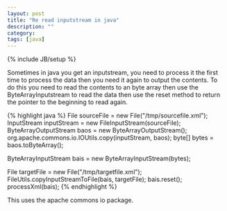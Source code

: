 ```yaml
---
layout: post
title: "Re read inputstream in java"
description: ""
category: 
tags: [java]
---
```

{% include JB/setup %}

Sometimes in java you get an inputstream, you need to process it the first time to process the data then you need it again to output the contents. To do this you need to read the contents to an byte array then use the ByteArrayInputstream to read the data then use the reset method to return the pointer to the beginning to read again.

{% highlight java %} 
File sourceFile = new File("/tmp/sourcefile.xml");
InputStream inputStream = new FileInputStream(sourceFile);
ByteArrayOutputStream baos = new ByteArrayOutputStream();
org.apache.commons.io.IOUtils.copy(inputStream, baos);
byte[] bytes = baos.toByteArray();

ByteArrayInputStream bais = new ByteArrayInputStream(bytes);

File targetFile = new File("/tmp/targetfile.xml");
FileUtils.copyInputStreamToFile(bais, targetFile);
bais.reset();
processXml(bais);
{% endhighlight %} 

This uses the apache commons io package.
